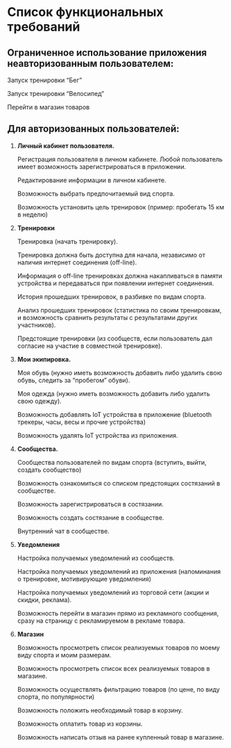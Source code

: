# Список функциональных требований

## Ограниченное использование приложения неавторизованным пользователем:
   Запуск тренировки “Бег”
  
   Запуск тренировки “Велосипед”
  
   Перейти в магазин товаров
  
## Для авторизованных пользователей:

1. **Личный кабинет пользователя.** 
  
   	Регистрация пользователя в личном кабинете. Любой пользователь имеет возможность зарегистрироваться в приложении.
  
   	Редактирование информации в личном кабинете.
  
   	Возможность выбрать предпочитаемый вид спорта.
  
  	Возможность установить цель тренировок (пример: пробегать 15 км в неделю)

2. **Тренировки**
  
	Тренировка (начать тренировку).
      
	  Тренировка должна быть доступна для начала, независимо от наличия интернет соединения (off-line).
      
	  Информация о off-line тренировках должна накапливаться в памяти устройства и передаваться при появлении интернет соединения.
      
	История прошедших тренировок, в разбивке по видам спорта.
      
	Анализ прошедших тренировок (статистика по своим тренировкам, и возможность сравнить результаты с результатами других участников).
    
	Предстоящие тренировки (из сообществ, если пользователь дал согласие на участие в совместной тренировке).

3. **Мои экипировка.**

	Моя обувь (нужно иметь возможность добавить либо удалить свою обувь, следить за “пробегом” обуви).
	
	Моя одежда  (нужно иметь возможность добавить либо удалить свою одежду).
	
	Возможность добавлять IoT устройства в приложение (bluetooth трекеры, часы, весы и прочие устройства)
	
	Возможность удалять IoT устройства из приложения.

4. **Сообщества.**

	Сообщества пользователей по видам спорта (вступить, выйти, создать сообщество)

	Возможность ознакомиться со списком предстоящих состязаний в сообществе.

	Возможность зарегистрироваться в состязании.

	Возможность создать состязание в сообществе.

	Внутренний чат в сообществе.

5. **Уведомления**

	Настройка получаемых уведомлений из сообществ.

	Настройка получаемых уведомлений из приложения (напоминания о тренировке, мотивирующие уведомления)

	Настройка получаемых уведомлений из торговой сети (акции и скидки, реклама).

	Возможность перейти в магазин прямо из рекламного сообщения, сразу на страницу с рекламируемом в рекламе товара.

6. **Магазин**

	Возможность просмотреть список реализуемых товаров по моему виду спорта и моим размерам.

	Возможность просмотреть список всех реализуемых товаров в магазине.

	Возможность осуществлять фильтрацию товаров (по цене, по виду спорта, по популярности)

	Возможность положить необходимый товар в корзину.

	Возможность оплатить товар из корзины.
	
	Возможность написать отзыв на ранее купленный товар в магазине.

